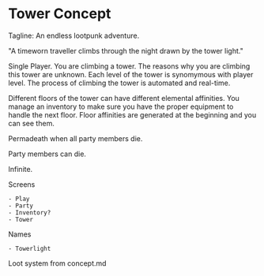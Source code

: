 # Tower Concept

Tagline: An endless lootpunk adventure.

"A timeworn traveller climbs through the night drawn by the tower light."

Single Player. You are climbing a tower. The reasons why you are climbing this tower are unknown. Each level of the tower is synomymous with player level. The process of climbing the tower is automated and real-time.

Different floors of the tower can have different elemental affinities. You manage an inventory to make sure you have the proper equipment to handle the next floor. Floor affinities are generated at the beginning and you can see them.

Permadeath when all party members die.

Party members can die.

Infinite.

Screens

    - Play
    - Party
    - Inventory?
    - Tower

Names
    
    - Towerlight

Loot system from concept.md
